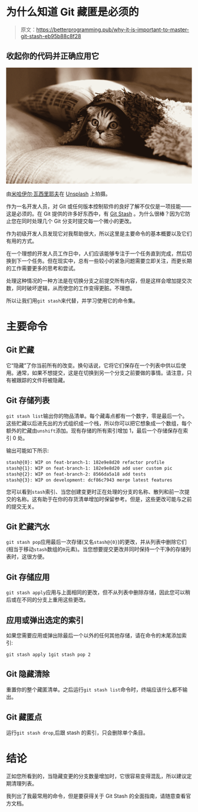 # 为什么知道 Git 藏匿是必须的

> 原文：<https://betterprogramming.pub/why-it-is-important-to-master-git-stash-eb95b88c8f28>

## 收起你的代码并正确应用它

![](img/a45a09e5c2969ed0707f0a3bad4329d1.png)

由[米哈伊尔·瓦西里耶夫](https://unsplash.com/@miklevasilyev?utm_source=unsplash&utm_medium=referral&utm_content=creditCopyText)在 [Unsplash](https://unsplash.com/s/photos/hide?utm_source=unsplash&utm_medium=referral&utm_content=creditCopyText) 上拍摄。

作为一名开发人员，对 Git 或任何版本控制软件的良好了解不仅仅是一项技能——这是必须的。在 Git 提供的许多好东西中，有 [Git Stash](https://git-scm.com/docs/git-stash) 。为什么很棒？因为它防止您在同时处理几个 Git 分支时提交每一个微小的更改。

作为初级开发人员发现它对我帮助很大，所以这里是主要命令的基本概要以及它们有用的方式。

在一个理想的开发人员工作日中，人们应该能够专注于一个任务直到完成，然后切换到下一个任务。但在现实中，总有一些较小的紧急问题需要立即关注，而更长期的工作需要更多的思考和尝试。

处理这种情况的一种方法是在切换分支之前提交所有内容，但是这样会增加提交次数，同时破坏逻辑，从而使您的工作变得更脏。不理想。

所以让我们用`git stash`来代替，并学习使用它的命令集。

# 主要命令

## Git 贮藏

它“隐藏”了你当前所有的改变。换句话说，它将它们保存在一个列表中供以后使用。通常，如果不想提交，这是在切换到另一个分支之前要做的事情。请注意，只有被跟踪的文件将被隐藏。

## Git 存储列表

`git stash list`输出你的物品清单。每个藏毒点都有一个数字，零是最后一个。这些贮藏以后进先出的方式组织成一个栈，所以你可以把它想象成一个数组，每个额外的贮藏由`unshift`添加。现有存储的所有索引增加 1，最后一个存储保存在索引 0 处。

输出可能如下所示:

```
stash@{0}: WIP on feat-branch-1: 182e9e8d20 refactor profile stash@{1}: WIP on feat-branch-1: 182e9e8d20 add user custom pic
stash@{2}: WIP on feat-branch-2: 8566da5a18 add tests
stash@{3}: WIP on development: dcf86c7943 merge latest features
```

您可以看到`stash`索引、当您创建变更时正在处理的分支的名称、散列和前一次提交的名称。这有助于在你的存货清单增加时保留参考。但是，这些更改可能与之前的提交无关。

## Git 贮藏汽水

`git stash pop`应用最后一次存储(又名`stash@{0}`)的更改，并从列表中删除它们(相当于移动`stash`数组的`0`元素)。当您想要提交更改并同时保持一个干净的存储列表时，这很方便。

## Git 存储应用

`git stash apply`应用与上面相同的更改，但不从列表中删除存储，因此您可以稍后或在不同的分支上重用这些更改。

## 应用或弹出选定的索引

如果您需要应用或弹出除最后一个以外的任何其他存储，请在命令的末尾添加索引:

```
git stash apply 1git stash pop 2
```

## Git 隐藏清除

重置你的整个藏匿清单。之后运行`git stash list`命令时，终端应该什么都不输出。

## Git 藏匿点

运行`git stash drop`,后跟 stash 的索引，只会删除单个条目。

# 结论

正如您所看到的，当隐藏变更的分支数量增加时，它很容易变得混乱，所以建议定期清理列表。

我列出了我最常用的命令，但是要获得关于 Git Stash 的全面指南，请随意查看官方文档。
